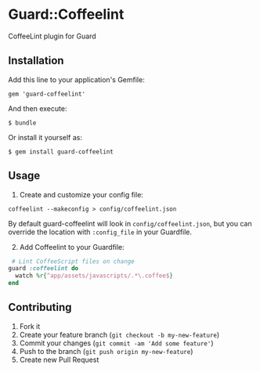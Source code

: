 # Guard::Coffeelint

CoffeeLint plugin for Guard

## Installation

Add this line to your application's Gemfile:

    gem 'guard-coffeelint'

And then execute:

    $ bundle

Or install it yourself as:

    $ gem install guard-coffeelint

## Usage

1. Create and customize your config file:

  ```
  coffeelint --makeconfig > config/coffeelint.json
  ```

  By default guard-coffeelint will look in `config/coffeelint.json`,
  but you can override the location with `:config_file` in your Guardfile.

2. Add Coffeelint to your Guardfile:

  ```ruby
   # Lint CoffeeScript files on change
  guard :coffeelint do
    watch %r{^app/assets/javascripts/.*\.coffee$}
  end
  ```
 
## Contributing

1. Fork it
2. Create your feature branch (`git checkout -b my-new-feature`)
3. Commit your changes (`git commit -am 'Add some feature'`)
4. Push to the branch (`git push origin my-new-feature`)
5. Create new Pull Request
